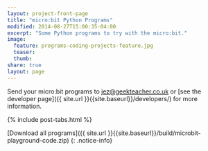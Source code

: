```yaml
---
layout: project-front-page
title: "micro:bit Python Programs"
modified: 2014-08-27T15:00:35-04:00
excerpt: "Some Python programs to try with the micro:bit."
image:
  feature: programs-coding-projects-feature.jpg
  teaser:
  thumb:
share: true
layout: page
---
```


Send your micro:bit programs to jez@geekteacher.co.uk or [see the developer page]({{ site.url }}{{site.baseurl}}/developers/) for more information.

{% include post-tabs.html %}

<i class="fa fa-download download-infobox"></i> [Download all programs]({{ site.url }}{{site.baseurl}}/build/microbit-playground-code.zip)
{: .notice-info}
